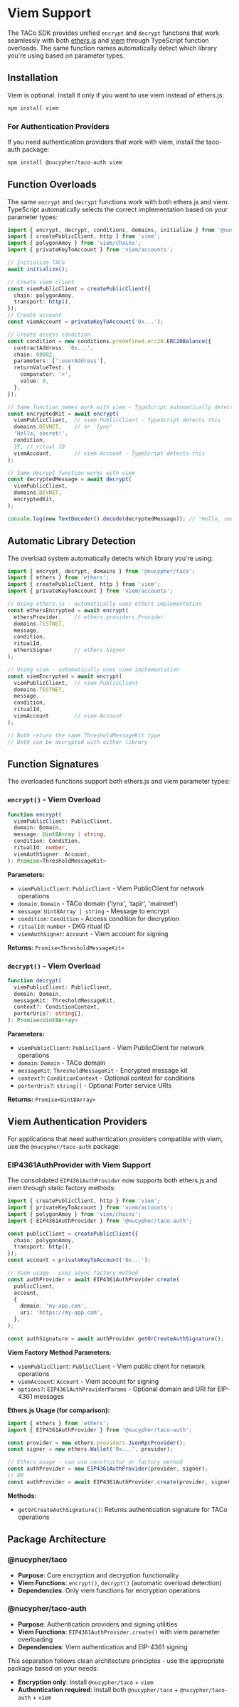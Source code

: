# Viem Support

The TACo SDK provides unified `encrypt` and `decrypt` functions that work seamlessly with both [ethers.js](https://docs.ethers.org/) and [viem](https://viem.sh) through TypeScript function overloads. The same function names automatically detect which library you're using based on parameter types.

## Installation

Viem is optional. Install it only if you want to use viem instead of ethers.js:

```bash
npm install viem
```

### For Authentication Providers

If you need authentication providers that work with viem, install the taco-auth package:

```bash
npm install @nucypher/taco-auth viem
```

## Function Overloads

The same `encrypt` and `decrypt` functions work with both ethers.js and viem. TypeScript automatically selects the correct implementation based on your parameter types:

```typescript
import { encrypt, decrypt, conditions, domains, initialize } from '@nucypher/taco';
import { createPublicClient, http } from 'viem';
import { polygonAmoy } from 'viem/chains';
import { privateKeyToAccount } from 'viem/accounts';

// Initialize TACo
await initialize();

// Create viem client
const viemPublicClient = createPublicClient({
  chain: polygonAmoy,
  transport: http(),
});
// Create account
const viemAccount = privateKeyToAccount('0x...');

// Create access condition
const condition = new conditions.predefined.erc20.ERC20Balance({
  contractAddress: '0x...',
  chain: 80002,
  parameters: [':userAddress'],
  returnValueTest: {
    comparator: '>',
    value: 0,
  },
});

// Same function names work with viem - TypeScript automatically detects the right overload
const encryptedKit = await encrypt(
  viemPublicClient,  // viem PublicClient - TypeScript detects this
  domains.DEVNET,    // or 'lynx'
  'Hello, secret!',
  condition,
  27, // ritual ID
  viemAccount,       // viem Account - TypeScript detects this
);

// Same decrypt function works with viem
const decryptedMessage = await decrypt(
  viemPublicClient,
  domains.DEVNET,
  encryptedKit,
);

console.log(new TextDecoder().decode(decryptedMessage)); // "Hello, secret!"
```

## Automatic Library Detection

The overload system automatically detects which library you're using:

```typescript
import { encrypt, decrypt, domains } from '@nucypher/taco';
import { ethers } from 'ethers';
import { createPublicClient, http } from 'viem';
import { privateKeyToAccount } from 'viem/accounts';

// Using ethers.js - automatically uses ethers implementation
const ethersEncrypted = await encrypt(
  ethersProvider,    // ethers.providers.Provider
  domains.TESTNET,
  message,
  condition,
  ritualId,
  ethersSigner       // ethers.Signer
);

// Using viem - automatically uses viem implementation
const viemEncrypted = await encrypt(
  viemPublicClient,  // viem PublicClient  
  domains.TESTNET,
  message,
  condition,
  ritualId,
  viemAccount        // viem Account
);

// Both return the same ThresholdMessageKit type
// Both can be decrypted with either library
```

## Function Signatures

The overloaded functions support both ethers.js and viem parameter types:

### `encrypt()` - Viem Overload

```typescript
function encrypt(
  viemPublicClient: PublicClient,
  domain: Domain,
  message: Uint8Array | string,
  condition: Condition,
  ritualId: number,
  viemAuthSigner: Account,
): Promise<ThresholdMessageKit>
```

**Parameters:**
- `viemPublicClient`: `PublicClient` - Viem PublicClient for network operations
- `domain`: `Domain` - TACo domain ('lynx', 'tapir', 'mainnet')
- `message`: `Uint8Array | string` - Message to encrypt
- `condition`: `Condition` - Access condition for decryption
- `ritualId`: `number` - DKG ritual ID
- `viemAuthSigner`: `Account` - Viem account for signing

**Returns:** `Promise<ThresholdMessageKit>`

### `decrypt()` - Viem Overload

```typescript
function decrypt(
  viemPublicClient: PublicClient,
  domain: Domain,
  messageKit: ThresholdMessageKit,
  context?: ConditionContext,
  porterUris?: string[],
): Promise<Uint8Array>
```

**Parameters:**
- `viemPublicClient`: `PublicClient` - Viem PublicClient for network operations
- `domain`: `Domain` - TACo domain
- `messageKit`: `ThresholdMessageKit` - Encrypted message kit
- `context?`: `ConditionContext` - Optional context for conditions
- `porterUris?`: `string[]` - Optional Porter service URIs

**Returns:** `Promise<Uint8Array>`

## Viem Authentication Providers

For applications that need authentication providers compatible with viem, use the `@nucypher/taco-auth` package:

### EIP4361AuthProvider with Viem Support

The consolidated `EIP4361AuthProvider` now supports both ethers.js and viem through static factory methods:

```typescript
import { createPublicClient, http } from 'viem';
import { privateKeyToAccount } from 'viem/accounts';
import { polygonAmoy } from 'viem/chains';
import { EIP4361AuthProvider } from '@nucypher/taco-auth';

const publicClient = createPublicClient({
  chain: polygonAmoy,
  transport: http(),
});
const account = privateKeyToAccount('0x...');

// Viem usage - uses async factory method
const authProvider = await EIP4361AuthProvider.create(
  publicClient,
  account,
  {
    domain: 'my-app.com',
    uri: 'https://my-app.com',
  },
);

const authSignature = await authProvider.getOrCreateAuthSignature();
```

**Viem Factory Method Parameters:**

- `viemPublicClient`: `PublicClient` - Viem public client for network operations
- `viemAccount`: `Account` - Viem account for signing
- `options?`: `EIP4361AuthProviderParams` - Optional domain and URI for EIP-4361 messages

**Ethers.js Usage (for comparison):**

```typescript
import { ethers } from 'ethers';
import { EIP4361AuthProvider } from '@nucypher/taco-auth';

const provider = new ethers.providers.JsonRpcProvider();
const signer = new ethers.Wallet('0x...', provider);

// Ethers usage - can use constructor or factory method
const authProvider = new EIP4361AuthProvider(provider, signer);
// OR
const authProvider = await EIP4361AuthProvider.create(provider, signer);
```

**Methods:**

- `getOrCreateAuthSignature()`: Returns authentication signature for TACo operations

## Package Architecture

### @nucypher/taco

- **Purpose**: Core encryption and decryption functionality
- **Viem Functions**: `encrypt()`, `decrypt()` (automatic overload detection)
- **Dependencies**: Only viem functions for encryption operations

### @nucypher/taco-auth

- **Purpose**: Authentication providers and signing utilities
- **Viem Functions**: `EIP4361AuthProvider.create()` with viem parameter overloading
- **Dependencies**: Viem authentication and EIP-4361 signing

This separation follows clean architecture principles - use the appropriate package based on your needs:

- **Encryption only**: Install `@nucypher/taco` + `viem`
- **Authentication required**: Install both `@nucypher/taco` + `@nucypher/taco-auth` + `viem`
